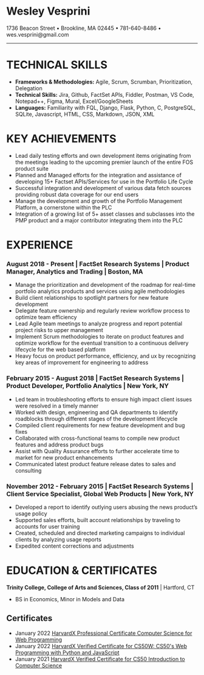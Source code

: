 <!-- title: Wes Vesprini Resume -->
<link rel="stylesheet" href="style.css">
<link rel="stylesheet" href="https://cdnjs.cloudflare.com/ajax/libs/font-awesome/4.7.0/css/font-awesome.min.css">

<div class="wrapper">
    <div class="left"></div>
    <div class="header">
        <h1 id="nameplate">Wesley Vesprini</h1>
    </div>
    <div class="right"></div>
    <div class="left"></div>
    <div class="center">1736 Beacon Street • Brookline, MA 02445 • 781-640-8486 • wes.vesprini@gmail.com</div>
    <div class="right"></div>
    <div class="left"></div>
    <div class="center"><a href="https://www.linkedin.com/in/wesley-vesprini-05bb1823/"><i class="fa fa-linkedin" style="font-size: 18px"></i></a>
<a href="https://github.com/Wes8830"><i class="fa fa-github" style="font-size: 18px"></i></a></div>
    <div class="right"></div>
</div>

---

# TECHNICAL SKILLS
- **Frameworks & Methodologies:** Agile, Scrum, Scrumban, Prioritization, Delegation
- **Technical Skills:** Jira, Github, FactSet APIs, Fiddler, Postman, VS Code, Notepad++, Figma, Mural, Excel/GoogleSheets
- **Languages:** Familiarity with FQL, Django, Flask, Python, C, PostgreSQL, SQLite, Javascript, HTML, CSS, Markdown, JSON, XML

# KEY ACHIEVEMENTS
- Lead daily testing efforts and own development items originating from the meetings leading to the upcoming premier launch of the entire FOS product suite
- Planned and Managed efforts for the integration and assistance of developing 15+ Factset APIs/Services for use in the Portfolio Life Cycle
- Successful integration and development of various data fetch sources providing robust data coverage for our end users
- Manage the development and growth of the Portfolio Management Platform, a cornerstone within the PLC 
- Integration of a growing list of 5+ asset classes and subclasses into the PMP product and a major contributor integrating them into the PLC



# EXPERIENCE
### August 2018 - Present |	**FactSet Research Systems** | **Product Manager, Analytics and Trading** | Boston, MA	
	
- Manage the prioritization and development of the roadmap for real-time portfolio analytics products and services using agile methodologies
- Build client relationships to spotlight partners for new feature development
- Delegate feature ownership and regularly review workflow process to optimize team efficiency
- Lead Agile team meetings to analyze progress and report potential project risks to upper management
- Implement Scrum methodologies to iterate on product features and optimize workflow for the eventual transition to a continuous delivery lifecycle for the web based platform
- Heavy focus on product performance, efficiency, and ux by recognizing key areas of improvement for engineering to address


### February 2015 - August 2018 | **FactSet Research Systems** | **Product Developer, Portfolio Analytics** | New York, NY	
	
- Led team in troubleshooting efforts to ensure high impact client issues were resolved in a timely manner
- Worked with design, engineering and QA departments to identify roadblocks through different stages of the development lifecycle
- Compiled client requirements for new feature development and bug fixes
- Collaborated with cross-functional teams to compile new product features and address product bugs
- Assist with Quality Assurance efforts to further accelerate time to market for new product enhancements
- Communicated latest product feature release dates to sales and consulting

### November 2012 - February 2015 | **FactSet Research Systems** | **Client Service Specialist, Global Web Products** | New York, NY

- Developed a report to identify outlying users abusing the news product’s usage policy
- Supported sales efforts, built account relationships by traveling to accounts for user training
- Created, scheduled and directed marketing campaigns to individual clients by analyzing usage reports
- Expedited content corrections and adjustments



# EDUCATION & CERTIFICATES
**Trinity College, College of Arts and Sciences, Class of  2011** | Hartford, CT
- BS in Economics, Minor in Models and Data 

## Certificates
- January 2022 	    [HarvardX Professional Certificate Computer Science for Web Programming](https://credentials.edx.org/credentials/f8953d993a814ed1b98c214134a51add/)
- January 2022      [HarvardX Verified Certificate for CS50W: CS50's Web Programming with Python and JavaScript](https://courses.edx.org/certificates/625b5a07236944f686b43a7ca8df9b17)
- January 2021 	    [HarvardX Verified Certificate for CS50 Introduction to Computer Science](https://courses.edx.org/certificates/44f08e5f4d5645f6baf08dc0c94f8cda)

